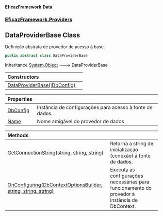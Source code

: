 #### [EficazFramework.Data](EficazFrameworkData.md 'EficazFramework Data')
### [EficazFramework.Providers](EficazFrameworkData.md#EficazFramework.Providers 'EficazFramework.Providers')

## DataProviderBase Class

Definição abstrata de provedor de acesso à base.

```csharp
public abstract class DataProviderBase
```

Inheritance [System.Object](https://docs.microsoft.com/en-us/dotnet/api/System.Object 'System.Object') &#129106; DataProviderBase

| Constructors | |
| :--- | :--- |
| [DataProviderBase(IDbConfig)](EficazFramework.Providers/DataProviderBase/DataProviderBase(IDbConfig).md 'EficazFramework.Providers.DataProviderBase.DataProviderBase(EficazFramework.Configuration.IDbConfig)') | |

| Properties | |
| :--- | :--- |
| [DbConfig](EficazFramework.Providers/DataProviderBase/DbConfig.md 'EficazFramework.Providers.DataProviderBase.DbConfig') | Instância de configurações para acesso à fonte de dados. |
| [Name](EficazFramework.Providers/DataProviderBase/Name.md 'EficazFramework.Providers.DataProviderBase.Name') | Nome amigável do provedor de dados. |

| Methods | |
| :--- | :--- |
| [GetConnectionString(string, string, string)](EficazFramework.Providers/DataProviderBase/GetConnectionString(string,string,string).md 'EficazFramework.Providers.DataProviderBase.GetConnectionString(string, string, string)') | Retorna a string de inicialização (conexão) à fonte de dados. |
| [OnConfiguring(DbContextOptionsBuilder, string, string, string)](EficazFramework.Providers/DataProviderBase/OnConfiguring(DbContextOptionsBuilder,string,string,string).md 'EficazFramework.Providers.DataProviderBase.OnConfiguring(DbContextOptionsBuilder, string, string, string)') | Executa as configurações necessárias para funcionamento do provedor à instância de DbContext. |
